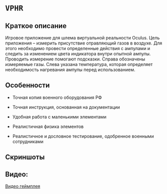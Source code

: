 #  `VPHR`
## Краткое описание
Игровое приложение для шлема виртуальной реальности Oculus. Цель приложения – измерить присутствие отравляющий газов в воздухе. Для этого необходимо провести определенные действия с ампулами и следить за изменением цвета индикатора внутри опытной ампулы. Проводить измерение помогают подсказки. Справа обозначены измеряемые газы. Слева указана температура, которая определяет необходимость нагревания ампулы перед использованием.


## Особенности

* Точная копия военного оборудования РФ

* Точная инструкция, основанная на документации

* Удобная работа с маленькими элементами

* Реалистичная физика элементов

* Реалистичное и дословное тестирование, одобренное военными сотрудниками

## Скриншоты


## Видео:
[Видео геймплея](https://www.youtube.com/watch?v=ZAXZgctEE5I) 


